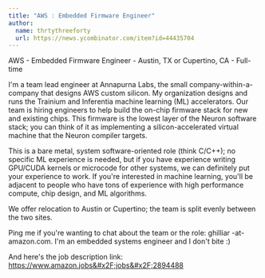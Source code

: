 ```yaml
---
title: "AWS : Embedded Firmware Engineer"
author:
  name: thrtythreeforty
  url: https://news.ycombinator.com/item?id=44435704
---
```

AWS - Embedded Firmware Engineer - Austin, TX or Cupertino, CA - Full-time

I&#x27;m a team lead engineer at Annapurna Labs, the small company-within-a-company that designs AWS custom silicon.  My organization designs and runs the Trainium and Inferentia machine learning (ML) accelerators.  Our team is hiring engineers to help build the on-chip firmware stack for new and existing chips.  This firmware is the lowest layer of the Neuron software stack; you can think of it as implementing a silicon-accelerated virtual machine that the Neuron compiler targets.

This is a bare metal, system software-oriented role (think C&#x2F;C++); no specific ML experience is needed, but if you have experience writing GPU&#x2F;CUDA kernels or microcode for other systems, we can definitely put your experience to work.  If you&#x27;re interested in machine learning, you&#x27;ll be adjacent to people who have tons of experience with high performance compute, chip design, and ML algorithms.

We offer relocation to Austin or Cupertino; the team is split evenly between the two sites.

Ping me if you&#x27;re wanting to chat about the team or the role: ghilliar -at- amazon.com. I&#x27;m an embedded systems engineer and I don&#x27;t bite :)

And here&#x27;s the job description link: <a href="https:&#x2F;&#x2F;www.amazon.jobs&#x2F;jobs&#x2F;2894488" rel="nofollow">https:&#x2F;&#x2F;www.amazon.jobs&#x2F;jobs&#x2F;2894488</a>
<JobApplication />
